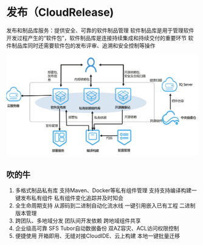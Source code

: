 # 发布（CloudRelease)

发布和制品库服务：提供安全、可靠的软件制品管理
软件制品库是用于管理软件开发过程产生的“软件包”，软件制品库是连接持续集成和持续交付的重要环节
软件制品库同时还需要软件包的发布评审、追溯和安全控制等操作

![cloudrelease](images/cloudrelease.png)

## 吹的牛

1. 多格式制品私有库
    支持Maven、Docker等私有组件管理
    支持支持编译构建一键发布私有组件
    私有组件变化追踪并及时知会
1. 全生命周期支持
    从源码到二进制自动化流水线
    一键引用嵌入已有工程
    二进制版本管理
1. 跨团队、多地域分发
    团队间开发依赖
    跨地域组件共享
1. 企业级高可靠
    SFS Tubor自动数据备份
    双AZ容灾、ACL访问权限控制
1. 便捷使用
    开箱即用、无缝对接CloudIDE、云上构建
    本地一键批量迁移
